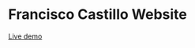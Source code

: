 # Francisco Castillo Website

[Live demo](https://panxoyk.github.io/francisco-castillo-portafolio/)
